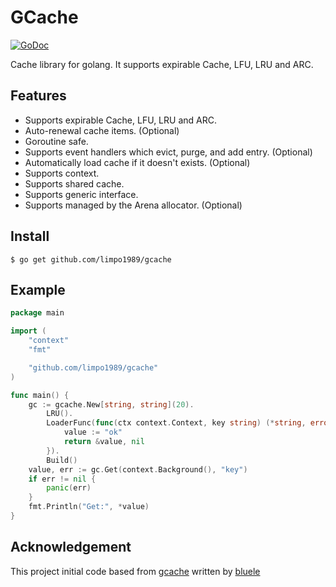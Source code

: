 # GCache

[![GoDoc](https://godoc.org/github.com/limpo1989/gcache?status.svg)](https://pkg.go.dev/github.com/limpo1989/gcache?tab=doc)

Cache library for golang. It supports expirable Cache, LFU, LRU and ARC.

## Features

* Supports expirable Cache, LFU, LRU and ARC.
* Auto-renewal cache items. (Optional)
* Goroutine safe.
* Supports event handlers which evict, purge, and add entry. (Optional)
* Automatically load cache if it doesn't exists. (Optional)
* Supports context.
* Supports shared cache.
* Supports generic interface.
* Supports managed by the Arena allocator. (Optional)

## Install

```
$ go get github.com/limpo1989/gcache
```

## Example

```go
package main

import (
	"context"
	"fmt"

	"github.com/limpo1989/gcache"
)

func main() {
	gc := gcache.New[string, string](20).
		LRU().
		LoaderFunc(func(ctx context.Context, key string) (*string, error) {
			value := "ok"
			return &value, nil
		}).
		Build()
	value, err := gc.Get(context.Background(), "key")
	if err != nil {
		panic(err)
	}
	fmt.Println("Get:", *value)
}
```

## Acknowledgement
This project initial code based from [gcache](https://github.com/bluele/gcache) written by [bluele](https://github.com/bluele)